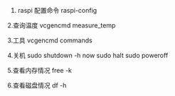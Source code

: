 1. raspi 配置命令
   raspi-config
   
2.查询温度
  vcgencmd measure_temp
  
3.工具
  vcgencmd commands
  
4.关机
  sudo shutdown -h now
  sudo halt
  sudo poweroff
  
5.查看内存情况
free -k

6.查看磁盘情况
df -h


